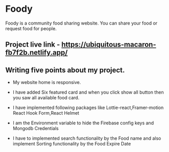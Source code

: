 # Foody 
 Foody is a community food sharing website. You can share your food or request food for people.
## Project live link - https://ubiquitous-macaron-fb7f2b.netlify.app/
 ## Writing five points about my project.
-  My website home is responsive. 
- I have added Six featured card  and when you click show all button then you saw all available food card.

- I have implemented following packages like Lottie-react,Framer-motion
React Hook Form,React Helmet

- I am the Environment variable to hide the Firebase config keys and Mongodb
Credentials

- I have to implemented search functionality by the Food name and also implement Sorting functionality by the Food Expire Date